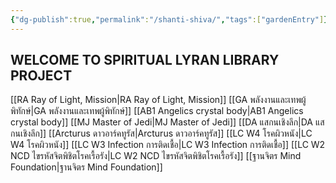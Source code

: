 ```yaml
---
{"dg-publish":true,"permalink":"/shanti-shiva/","tags":["gardenEntry"]}
---
```


## WELCOME TO SPIRITUAL LYRAN LIBRARY PROJECT

[[RA Ray of Light, Mission\|RA Ray of Light, Mission]]
[[GA พลังงานและเทพผู้พิทักษ์\|GA พลังงานและเทพผู้พิทักษ์]] 
[[AB1 Angelics crystal body\|AB1 Angelics crystal body]]
[[MJ Master of Jedi\|MJ Master of Jedi]]
[[DA แสกนเชิงลึก\|DA แสกนเชิงลึก]]
[[Arcturus ดาวอาร์คทูรัส\|Arcturus ดาวอาร์คทูรัส]]
[[LC W4 โรคผิวหนัง\|LC W4 โรคผิวหนัง]]
[[LC W3 Infection การติดเชื้อ\|LC W3 Infection การติดเชื้อ]]
[[LC W2 NCD ไขรหัสจิตพิชิตโรคเรื้อรัง\|LC W2 NCD ไขรหัสจิตพิชิตโรคเรื้อรัง]]
[[ฐานจิตร Mind Foundation\|ฐานจิตร Mind Foundation]]










